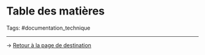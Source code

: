 # Table des matières
Tags: #documentation_technique


---
→ [Retour à la page de destination](/index.md)